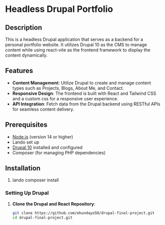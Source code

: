 # Headless Drupal Portfolio

## Description

This is a headless Drupal application that serves as a backend for a personal portfolio website. It utilizes Drupal 10 as the CMS to manage content while using react-vite as the frontend framework to display the content dynamically.

## Features

- **Content Management**: Utilize Drupal to create and manage content types such as Projects, Blogs, About Me, and Contact.
- **Responsive Design**: The frontend is built with React and Tailwind CSS and a custom css for a responsive user experience.
- **API Integration**: Fetch data from the Drupal backend using RESTful APIs for seamless content delivery.

## Prerequisites

- [Node.js](https://nodejs.org/) (version 14 or higher)
- Lando set up
- [Drupal 10](https://www.drupal.org/) installed and configured
- Composer (for managing PHP dependencies)

## Installation
1. lando composer install

### Setting Up Drupal

1. **Clone the Drupal and React Repository**:
   ```bash
   git clone https://github.com/ekundayoSO/drupal-final-project.git
   cd drupal-final-project.git



